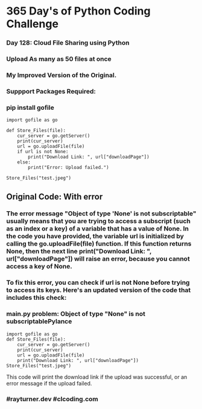 # 365 Day's of Python Coding Challenge 
### Day 128: Cloud File Sharing using Python
### Upload As many as 50 files at once

### My Improved Version of the Original.

### Suppport Packages Required:
### pip install gofile

<!-- Adding Images Command -->
<!-- ![Alt text](code.png?raw=true "Cloud File Sharing Code") -->

```
import gofile as go

def Store_Files(file):
    cur_server = go.getServer()
    print(cur_server)
    url = go.uploadFile(file)
    if url is not None:
        print("Download Link: ", url["downloadPage"])
    else:
        print("Error: Upload failed.")

Store_Files("test.jpeg")

```

## Original Code: With error 
### The error message "Object of type 'None' is not subscriptable" usually means that you are trying to access a subscript (such as an index or a key) of a variable that has a value of None. In the code you have provided, the variable url is initialized by calling the go.uploadFile(file) function. If this function returns None, then the next line print("Download Link: ", url["downloadPage"]) will raise an error, because you cannot access a key of None.

### To fix this error, you can check if url is not None before trying to access its keys. Here's an updated version of the code that includes this check:

### main.py problem: Object of type "None" is not subscriptablePylance

```
import gofile as go
def Store_Files(file):
    cur_server = go.getServer()
    print(cur_server)
    url = go.uploadFile(file)
    print("Download Link: ", url["downloadPage"])
Store_Files("test.jpeg")

```

This code will print the download link if the upload was successful, or an error message if the upload failed.

### #rayturner.dev #clcoding.com